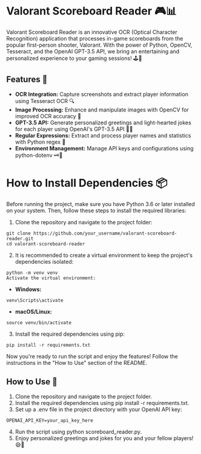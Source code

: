 # Valorant Scoreboard Reader 🎮📊
Valorant Scoreboard Reader is an innovative OCR (Optical Character Recognition) application that processes in-game scoreboards from the popular first-person shooter, Valorant. With the power of Python, OpenCV, Tesseract, and the OpenAI GPT-3.5 API, we bring an entertaining and personalized experience to your gaming sessions! 🕹️🚀

## Features 🌟
* **OCR Integration:** Capture screenshots and extract player information using Tesseract OCR 🔍
* **Image Processing:** Enhance and manipulate images with OpenCV for improved OCR accuracy 🔧
* **GPT-3.5 API:** Generate personalized greetings and light-hearted jokes for each player using OpenAI's GPT-3.5 API 🤖📝
* **Regular Expressions:** Extract and process player names and statistics with Python regex 🧩
* **Environment Management:** Manage API keys and configurations using python-dotenv 🗝️🔐

# How to Install Dependencies 📦
Before running the project, make sure you have Python 3.6 or later installed on your system. Then, follow these steps to install the required libraries:

1. Clone the repository and navigate to the project folder:
```
git clone https://github.com/your_username/valorant-scoreboard-reader.git
cd valorant-scoreboard-reader
```
2. It is recommended to create a virtual environment to keep the project's dependencies isolated:
```
python -m venv venv
Activate the virtual environment:
```
* **Windows:**
```
venv\Scripts\activate
```

* **macOS/Linux:**
```
source venv/bin/activate
```
3. Install the required dependencies using pip:
```
pip install -r requirements.txt
```
Now you're ready to run the script and enjoy the features! Follow the instructions in the "How to Use" section of the README.

## How to Use 📘
1. Clone the repository and navigate to the project folder.
2. Install the required dependencies using pip install -r requirements.txt.
3. Set up a .env file in the project directory with your OpenAI API key:
```
OPENAI_API_KEY=your_api_key_here
```
4. Run the script using python scoreboard_reader.py.
5. Enjoy personalized greetings and jokes for you and your fellow players! 😄🎉
